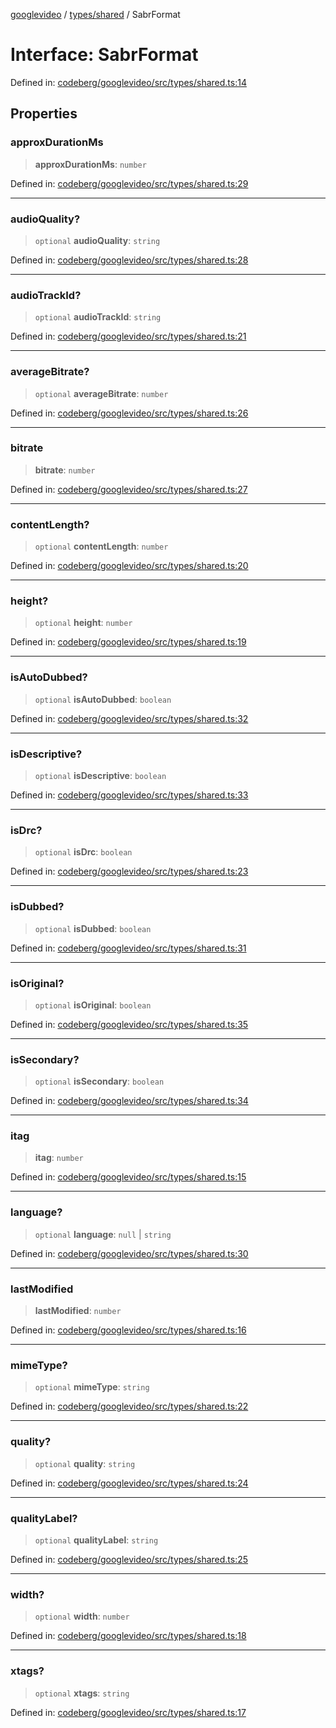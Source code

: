 [googlevideo](../../../README.md) / [types/shared](../README.md) / SabrFormat

# Interface: SabrFormat

Defined in: [codeberg/googlevideo/src/types/shared.ts:14](https://github.com/LuanRT/googlevideo/blob/19854137cadaf49fd755394883dfd7fe5fdaba20/src/types/shared.ts#L14)

## Properties

### approxDurationMs

> **approxDurationMs**: `number`

Defined in: [codeberg/googlevideo/src/types/shared.ts:29](https://github.com/LuanRT/googlevideo/blob/19854137cadaf49fd755394883dfd7fe5fdaba20/src/types/shared.ts#L29)

***

### audioQuality?

> `optional` **audioQuality**: `string`

Defined in: [codeberg/googlevideo/src/types/shared.ts:28](https://github.com/LuanRT/googlevideo/blob/19854137cadaf49fd755394883dfd7fe5fdaba20/src/types/shared.ts#L28)

***

### audioTrackId?

> `optional` **audioTrackId**: `string`

Defined in: [codeberg/googlevideo/src/types/shared.ts:21](https://github.com/LuanRT/googlevideo/blob/19854137cadaf49fd755394883dfd7fe5fdaba20/src/types/shared.ts#L21)

***

### averageBitrate?

> `optional` **averageBitrate**: `number`

Defined in: [codeberg/googlevideo/src/types/shared.ts:26](https://github.com/LuanRT/googlevideo/blob/19854137cadaf49fd755394883dfd7fe5fdaba20/src/types/shared.ts#L26)

***

### bitrate

> **bitrate**: `number`

Defined in: [codeberg/googlevideo/src/types/shared.ts:27](https://github.com/LuanRT/googlevideo/blob/19854137cadaf49fd755394883dfd7fe5fdaba20/src/types/shared.ts#L27)

***

### contentLength?

> `optional` **contentLength**: `number`

Defined in: [codeberg/googlevideo/src/types/shared.ts:20](https://github.com/LuanRT/googlevideo/blob/19854137cadaf49fd755394883dfd7fe5fdaba20/src/types/shared.ts#L20)

***

### height?

> `optional` **height**: `number`

Defined in: [codeberg/googlevideo/src/types/shared.ts:19](https://github.com/LuanRT/googlevideo/blob/19854137cadaf49fd755394883dfd7fe5fdaba20/src/types/shared.ts#L19)

***

### isAutoDubbed?

> `optional` **isAutoDubbed**: `boolean`

Defined in: [codeberg/googlevideo/src/types/shared.ts:32](https://github.com/LuanRT/googlevideo/blob/19854137cadaf49fd755394883dfd7fe5fdaba20/src/types/shared.ts#L32)

***

### isDescriptive?

> `optional` **isDescriptive**: `boolean`

Defined in: [codeberg/googlevideo/src/types/shared.ts:33](https://github.com/LuanRT/googlevideo/blob/19854137cadaf49fd755394883dfd7fe5fdaba20/src/types/shared.ts#L33)

***

### isDrc?

> `optional` **isDrc**: `boolean`

Defined in: [codeberg/googlevideo/src/types/shared.ts:23](https://github.com/LuanRT/googlevideo/blob/19854137cadaf49fd755394883dfd7fe5fdaba20/src/types/shared.ts#L23)

***

### isDubbed?

> `optional` **isDubbed**: `boolean`

Defined in: [codeberg/googlevideo/src/types/shared.ts:31](https://github.com/LuanRT/googlevideo/blob/19854137cadaf49fd755394883dfd7fe5fdaba20/src/types/shared.ts#L31)

***

### isOriginal?

> `optional` **isOriginal**: `boolean`

Defined in: [codeberg/googlevideo/src/types/shared.ts:35](https://github.com/LuanRT/googlevideo/blob/19854137cadaf49fd755394883dfd7fe5fdaba20/src/types/shared.ts#L35)

***

### isSecondary?

> `optional` **isSecondary**: `boolean`

Defined in: [codeberg/googlevideo/src/types/shared.ts:34](https://github.com/LuanRT/googlevideo/blob/19854137cadaf49fd755394883dfd7fe5fdaba20/src/types/shared.ts#L34)

***

### itag

> **itag**: `number`

Defined in: [codeberg/googlevideo/src/types/shared.ts:15](https://github.com/LuanRT/googlevideo/blob/19854137cadaf49fd755394883dfd7fe5fdaba20/src/types/shared.ts#L15)

***

### language?

> `optional` **language**: `null` \| `string`

Defined in: [codeberg/googlevideo/src/types/shared.ts:30](https://github.com/LuanRT/googlevideo/blob/19854137cadaf49fd755394883dfd7fe5fdaba20/src/types/shared.ts#L30)

***

### lastModified

> **lastModified**: `number`

Defined in: [codeberg/googlevideo/src/types/shared.ts:16](https://github.com/LuanRT/googlevideo/blob/19854137cadaf49fd755394883dfd7fe5fdaba20/src/types/shared.ts#L16)

***

### mimeType?

> `optional` **mimeType**: `string`

Defined in: [codeberg/googlevideo/src/types/shared.ts:22](https://github.com/LuanRT/googlevideo/blob/19854137cadaf49fd755394883dfd7fe5fdaba20/src/types/shared.ts#L22)

***

### quality?

> `optional` **quality**: `string`

Defined in: [codeberg/googlevideo/src/types/shared.ts:24](https://github.com/LuanRT/googlevideo/blob/19854137cadaf49fd755394883dfd7fe5fdaba20/src/types/shared.ts#L24)

***

### qualityLabel?

> `optional` **qualityLabel**: `string`

Defined in: [codeberg/googlevideo/src/types/shared.ts:25](https://github.com/LuanRT/googlevideo/blob/19854137cadaf49fd755394883dfd7fe5fdaba20/src/types/shared.ts#L25)

***

### width?

> `optional` **width**: `number`

Defined in: [codeberg/googlevideo/src/types/shared.ts:18](https://github.com/LuanRT/googlevideo/blob/19854137cadaf49fd755394883dfd7fe5fdaba20/src/types/shared.ts#L18)

***

### xtags?

> `optional` **xtags**: `string`

Defined in: [codeberg/googlevideo/src/types/shared.ts:17](https://github.com/LuanRT/googlevideo/blob/19854137cadaf49fd755394883dfd7fe5fdaba20/src/types/shared.ts#L17)
